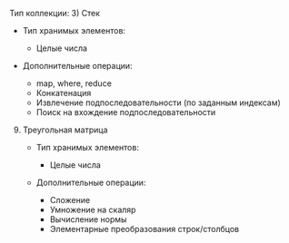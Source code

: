 Тип коллекции:
3) Стек
   
   - Тип хранимых элементов: 
     
        - Целые числа
   - Дополнительные операции: 
    
       - map, where, reduce
        - Конкатенация
        - Извлечение подпоследовательности (по заданным индексам)
        - Поиск на вхождение подпоследовательности
9) Треугольная матрица
    - Тип хранимых элементов:
        - Целые числа
    - Дополнительные операции:
    
        - Сложение
        - Умножение на скаляр
        - Вычисление нормы
        - Элементарные преобразования строк/столбцов